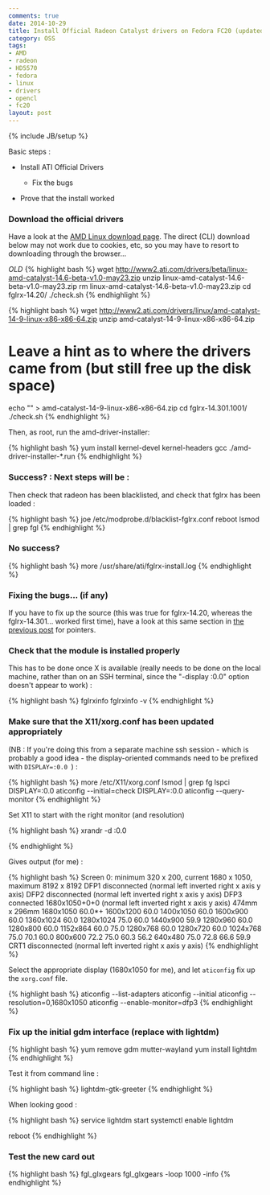 ```yaml
---
comments: true
date: 2014-10-29
title: Install Official Radeon Catalyst drivers on Fedora FC20 (updated)
category: OSS
tags:
- AMD
- radeon
- HD5570
- fedora
- linux
- drivers
- opencl
- fc20
layout: post
---
```

{% include JB/setup %}


Basic steps : 

  * Install ATI Official Drivers
    * Fix the bugs

  * Prove that the install worked

### Download the official drivers

Have a look at the [AMD Linux download page](http://support.amd.com/en-us/download/desktop?os=Linux+x86).  The direct (CLI) download below may not work due to cookies, etc, so you may have to resort to downloading through the browser...

*OLD*
{% highlight bash %}
wget http://www2.ati.com/drivers/beta/linux-amd-catalyst-14.6-beta-v1.0-may23.zip
unzip linux-amd-catalyst-14.6-beta-v1.0-may23.zip 
rm linux-amd-catalyst-14.6-beta-v1.0-may23.zip 
cd fglrx-14.20/
./check.sh 
{% endhighlight %}

{% highlight bash %}
wget http://www2.ati.com/drivers/linux/amd-catalyst-14-9-linux-x86-x86-64.zip
unzip amd-catalyst-14-9-linux-x86-x86-64.zip 
# Leave a hint as to where the drivers came from (but still free up the disk space)
echo "" > amd-catalyst-14-9-linux-x86-x86-64.zip 
cd fglrx-14.301.1001/
./check.sh 
{% endhighlight %}

Then, as root, run the amd-driver-installer: 

{% highlight bash %}
yum install kernel-devel kernel-headers gcc
./amd-driver-installer-*.run 
{% endhighlight %}

### Success?  : Next steps will be :

Then check that radeon has been blacklisted, and check that fglrx has been loaded : 

{% highlight bash %}
joe /etc/modprobe.d/blacklist-fglrx.conf 
reboot
lsmod | grep fgl
{% endhighlight %}

### No success?

{% highlight bash %}
more /usr/share/ati/fglrx-install.log
{% endhighlight %}

### Fixing the bugs... (if any)

If you have to fix up the source (this was true for fglrx-14.20, whereas the fglrx-14.301... worked first time), have a look at this same section in [the previous post](/oss/2014/05/30/install-AMD-radeon-drivers-on-FC20/) for pointers.

### Check that the module is installed properly 

This has to be done once X is available (really needs to be done on the local machine, rather than on an SSH terminal, since the "-display :0.0" option doesn't appear to work) :  

{% highlight bash %}
fglrxinfo 
fglrxinfo -v
{% endhighlight %}


### Make sure that the X11/xorg.conf has been updated appropriately

(NB : If you're doing this from a separate machine ssh session - which is probably a good idea - the display-oriented commands need to be prefixed with `DISPLAY=:0.0 `) :

{% highlight bash %}
more /etc/X11/xorg.conf
lsmod | grep fg
lspci
DISPLAY=:0.0 aticonfig --initial=check
DISPLAY=:0.0 aticonfig --query-monitor
{% endhighlight %}

Set X11 to start with the right monitor (and resolution)

{% highlight bash %}
xrandr -d :0.0

{% endhighlight %}

Gives output (for me) : 

{% highlight bash %}
Screen 0: minimum 320 x 200, current 1680 x 1050, maximum 8192 x 8192
DFP1 disconnected (normal left inverted right x axis y axis)
DFP2 disconnected (normal left inverted right x axis y axis)
DFP3 connected 1680x1050+0+0 (normal left inverted right x axis y axis) 474mm x 296mm
   1680x1050      60.0*+
   1600x1200      60.0 
   1400x1050      60.0 
   1600x900       60.0 
   1360x1024      60.0 
   1280x1024      75.0     60.0 
   1440x900       59.9 
   1280x960       60.0 
   1280x800       60.0 
   1152x864       60.0     75.0 
   1280x768       60.0 
   1280x720       60.0 
   1024x768       75.0     70.1     60.0 
   800x600        72.2     75.0     60.3     56.2 
   640x480        75.0     72.8     66.6     59.9 
CRT1 disconnected (normal left inverted right x axis y axis)
{% endhighlight %}

Select the appropriate display (1680x1050 for me), and let `aticonfig` fix up the `xorg.conf` file.


{% highlight bash %}
aticonfig --list-adapters
aticonfig --initial
aticonfig --resolution=0,1680x1050
aticonfig --enable-monitor=dfp3
{% endhighlight %}


### Fix up the initial gdm interface (replace with lightdm)

{% highlight bash %}
yum remove gdm mutter-wayland
yum install lightdm
{% endhighlight %}

Test it from command line : 

{% highlight bash %}
lightdm-gtk-greeter 
{% endhighlight %}

When looking good : 

{% highlight bash %}
service lightdm start
systemctl enable lightdm

reboot
{% endhighlight %}


### Test the new card out 

{% highlight bash %}
fgl_glxgears 
fgl_glxgears -loop 1000 -info
{% endhighlight %}

